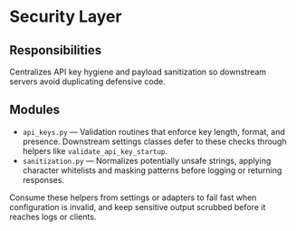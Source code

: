 # Security Layer

## Responsibilities
Centralizes API key hygiene and payload sanitization so downstream servers avoid duplicating defensive code.

## Modules
- `api_keys.py` — Validation routines that enforce key length, format, and presence. Downstream settings classes defer to these checks through helpers like `validate_api_key_startup`.
- `sanitization.py` — Normalizes potentially unsafe strings, applying character whitelists and masking patterns before logging or returning responses.

Consume these helpers from settings or adapters to fail fast when configuration is invalid, and keep sensitive output scrubbed before it reaches logs or clients.
